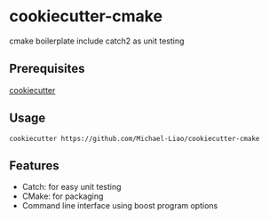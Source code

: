 # cookiecutter-cmake
cmake boilerplate include catch2 as unit testing

## Prerequisites
[cookiecutter](https://github.com/audreyr/cookiecutter)

## Usage
```
cookiecutter https://github.com/Michael-Liao/cookiecutter-cmake
```
## Features
* Catch: for easy unit testing
* CMake: for packaging
* Command line interface using boost program options
